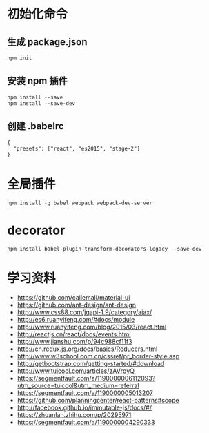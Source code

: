 # 初始化命令

## 生成 package.json

    npm init

## 安装 npm 插件

    npm install --save
    npm install --save-dev


## 创建 .babelrc

    {
      "presets": ["react", "es2015", "stage-2"]
    }


# 全局插件

    npm install -g babel webpack webpack-dev-server

# decorator

    npm install babel-plugin-transform-decorators-legacy --save-dev


# 学习资料
- https://github.com/callemall/material-ui
- https://github.com/ant-design/ant-design
- http://www.css88.com/jqapi-1.9/category/ajax/
- http://es6.ruanyifeng.com/#docs/module
- http://www.ruanyifeng.com/blog/2015/03/react.html
- http://reactjs.cn/react/docs/events.html
- http://www.jianshu.com/p/94c988cf11f3
- http://cn.redux.js.org/docs/basics/Reducers.html
- http://www.w3school.com.cn/cssref/pr_border-style.asp
- http://getbootstrap.com/getting-started/#download
- http://www.tuicool.com/articles/zAVrqyQ
- https://segmentfault.com/a/1190000006112093?utm_source=tuicool&utm_medium=referral
- https://segmentfault.com/a/1190000005013207
- https://github.com/planningcenter/react-patterns#scope
- http://facebook.github.io/immutable-js/docs/#/
- https://zhuanlan.zhihu.com/p/20295971
- https://segmentfault.com/a/1190000004290333


